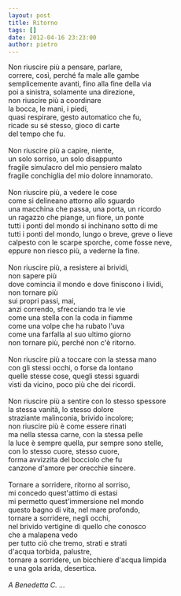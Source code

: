 ```yaml
---
layout: post
title: Ritorno
tags: []
date: 2012-04-16 23:23:00
author: pietro
---
```

Non riuscire più a pensare, parlare,<br/>correre, così, perché fa male alle gambe<br/>semplicemente avanti, fino alla fine della via<br/>poi a sinistra, solamente una direzione,<br/>non riuscire più a coordinare<br/>la bocca, le mani, i piedi,<br/>quasi respirare, gesto automatico che fu,<br/>ricade su sé stesso, gioco di carte<br/>del tempo che fu.<br/><br/>Non riuscire più a capire, niente,<br/>un solo sorriso, un solo disappunto<br/>fragile simulacro del mio pensiero malato<br/>fragile conchiglia del mio dolore innamorato.<br/><br/>Non riuscire più, a vedere le cose<br/>come si delineano attorno allo sguardo<br/>una macchina che passa, una porta, un ricordo<br/>un ragazzo che piange, un fiore, un ponte<br/>tutti i ponti del mondo si inchinano sotto di me<br/>tutti i ponti del mondo, lungo o breve, greve o lieve<br/>calpesto con le scarpe sporche, come fosse neve,<br/>eppure non riesco più, a vederne la fine.<br/><br/>Non riuscire più, a resistere ai brividi,<br/>non sapere più<br/>dove comincia il mondo e dove finiscono i lividi,<br/>non tornare più<br/>sui propri passi, mai,<br/>anzi correndo, sfrecciando tra le vie<br/>come una stella con la coda in fiamme<br/>come una volpe che ha rubato l'uva<br/>come una farfalla al suo ultimo giorno<br/>non tornare più, perché non c'è ritorno.<br/><br/>Non riuscire più a toccare con la stessa mano<br/>con gli stessi occhi, o forse da lontano<br/>quelle stesse cose, quegli stessi sguardi<br/>visti da vicino, poco più che dei ricordi.<br/><br/>Non riuscire più a sentire con lo stesso spessore<br/>la stessa vanità, lo stesso dolore<br/>straziante malinconia, brivido incolore;<br/>non riuscire più è come essere rinati<br/>ma nella stessa carne, con la stessa pelle<br/>la luce è sempre quella, pur sempre sono stelle,<br/>con lo stesso cuore, stesso cuore,<br/>forma avvizzita del bocciolo che fu<br/>canzone d'amore per orecchie sincere.<br/><br/>Tornare a sorridere, ritorno al sorriso,<br/>mi concedo quest'attimo di estasi<br/>mi permetto quest'immersione nel mondo<br/>questo bagno di vita, nel mare profondo,<br/>tornare a sorridere, negli occhi,<br/>nel brivido vertigine di quello che conosco<br/>che a malapena vedo<br/>per tutto ciò che tremo, strati e strati<br/>d'acqua torbida, palustre,<br/>tornare a sorridere, un bicchiere d'acqua limpida<br/>e una gola arida, desertica.<br/><br/><i>A Benedetta C. ...</i>
